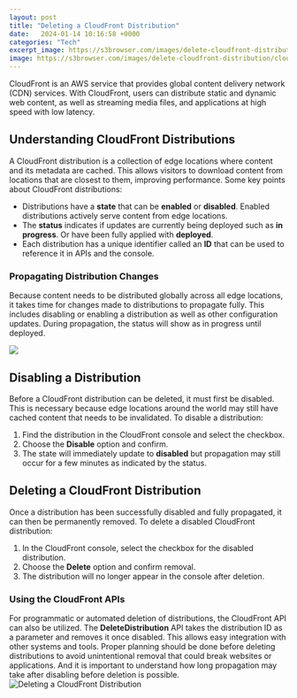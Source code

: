 ```yaml
---
layout: post
title: "Deleting a CloudFront Distribution"
date:   2024-01-14 10:16:58 +0000
categories: "Tech"
excerpt_image: https://s3browser.com/images/delete-cloudfront-distribution/cloudfront-manager-disable-distributions.png
image: https://s3browser.com/images/delete-cloudfront-distribution/cloudfront-manager-disable-distributions.png
---
```


CloudFront is an AWS service that provides global content delivery network (CDN) services. With CloudFront, users can distribute static and dynamic web content, as well as streaming media files, and applications at high speed with low latency. 
## Understanding CloudFront Distributions
A CloudFront distribution is a collection of edge locations where content and its metadata are cached. This allows visitors to download content from locations that are closest to them, improving performance. 
Some key points about CloudFront distributions:
- Distributions have a **state** that can be **enabled** or **disabled**. Enabled distributions actively serve content from edge locations. 
- The **status** indicates if updates are currently being deployed such as **in progress**. Or have been fully applied with **deployed**.
- Each distribution has a unique identifier called an **ID** that can be used to reference it in APIs and the console.
### Propagating Distribution Changes 
Because content needs to be distributed globally across all edge locations, it takes time for changes made to distributions to propagate fully. This includes disabling or enabling a distribution as well as other configuration updates. During propagation, the status will show as in progress until deployed. 

![](https://s3browser.com/images/delete-cloudfront-distribution/ready-to-delete-distributions.png)
## Disabling a Distribution
Before a CloudFront distribution can be deleted, it must first be disabled. This is necessary because edge locations around the world may still have cached content that needs to be invalidated. 
To disable a distribution:
1. Find the distribution in the CloudFront console and select the checkbox.
2. Choose the **Disable** option and confirm. 
3. The state will immediately update to **disabled** but propagation may still occur for a few minutes as indicated by the status.
## Deleting a CloudFront Distribution
Once a distribution has been successfully disabled and fully propagated, it can then be permanently removed. 
To delete a disabled CloudFront distribution:
1. In the CloudFront console, select the checkbox for the disabled distribution.  
2. Choose the **Delete** option and confirm removal.
3. The distribution will no longer appear in the console after deletion.
### Using the CloudFront APIs
For programmatic or automated deletion of distributions, the CloudFront API can also be utilized. The **DeleteDistribution** API takes the distribution ID as a parameter and removes it once disabled. This allows easy integration with other systems and tools.
Proper planning should be done before deleting distributions to avoid unintentional removal that could break websites or applications. And it is important to understand how long propagation may take after disabling before deletion is possible.
 ![Deleting a CloudFront Distribution](https://s3browser.com/images/delete-cloudfront-distribution/cloudfront-manager-disable-distributions.png)